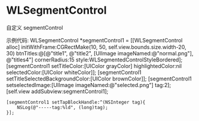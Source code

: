 # WLSegmentControl
自定义 segmentControl

示例代码:
    WLSegmentControl *segmentControl1 = [[WLSegmentControl alloc] initWithFrame:CGRectMake(10, 50, self.view.bounds.size.width-20, 30) btnTitles:@[@"title1", @"title2", [UIImage imageNamed:@"normal.png"], @"titles4"] cornerRadius:15 style:WLSegmentedControlStyleBordered];
    [segmentControl1 setTitleColor:[UIColor grayColor] highlightedColor:nil selectedColor:[UIColor whiteColor]];
    [segmentControl1 setTitleSelectedBackgroundColor:[UIColor brownColor]];
    [segmentControl1 setselectedImage:[UIImage imageNamed:@"selected.png"] tag:2];
    [self.view addSubview:segmentControl1];
    
    [segmentControl1 setTapBlockHandle:^(NSInteger tag){
        NSLog(@"-----tag:%ld", (long)tag);
    }];

